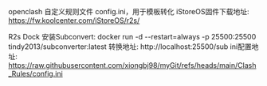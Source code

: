 openclash 自定义规则文件 config.ini，用于模板转化
iStoreOS固件下载地址: https://fw.koolcenter.com/iStoreOS/r2s/

R2s Dock 安装Subconvert: docker run -d --restart=always -p 25500:25500 tindy2013/subconverter:latest
转换地址: http://localhost:25500/sub
ini配置地址: https://raw.githubusercontent.com/xiongbj98/myGit/refs/heads/main/Clash_Rules/config.ini